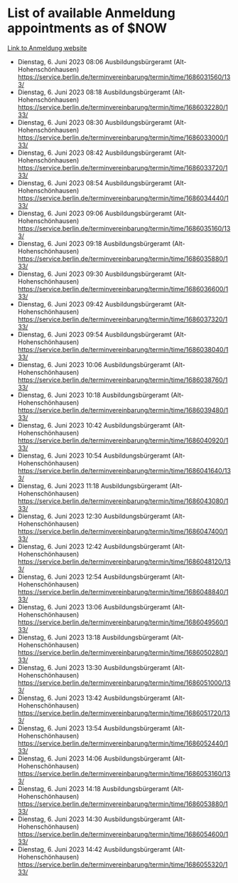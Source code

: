 # List of available Anmeldung appointments as of $NOW
[Link to Anmeldung website](https://service.berlin.de/terminvereinbarung/termin/tag.php?termin=1&anliegen[]=120686&dienstleisterlist=122210,122217,327316,122219,327312,122227,327314,122231,327346,122243,327348,122254,122252,329742,122260,329745,122262,329748,122271,327278,122273,327274,122277,327276,330436,122280,327294,122282,327290,122284,327292,122291,327270,122285,327266,122286,327264,122296,327268,150230,329760,122297,327286,122294,327284,122312,329763,122314,329775,122304,327330,122311,327334,122309,327332,317869,122281,327352,122279,329772,122283,122276,327324,122274,327326,122267,329766,122246,327318,122251,327320,122257,327322,122208,327298,122226,327300&herkunft=http%3A%2F%2Fservice.berlin.de%2Fdienstleistung%2F120686%2F)
- Dienstag, 6. Juni 2023 08:06 Ausbildungsbürgeramt (Alt- Hohenschönhausen) https://service.berlin.de/terminvereinbarung/termin/time/1686031560/133/
- Dienstag, 6. Juni 2023 08:18 Ausbildungsbürgeramt (Alt- Hohenschönhausen) https://service.berlin.de/terminvereinbarung/termin/time/1686032280/133/
- Dienstag, 6. Juni 2023 08:30 Ausbildungsbürgeramt (Alt- Hohenschönhausen) https://service.berlin.de/terminvereinbarung/termin/time/1686033000/133/
- Dienstag, 6. Juni 2023 08:42 Ausbildungsbürgeramt (Alt- Hohenschönhausen) https://service.berlin.de/terminvereinbarung/termin/time/1686033720/133/
- Dienstag, 6. Juni 2023 08:54 Ausbildungsbürgeramt (Alt- Hohenschönhausen) https://service.berlin.de/terminvereinbarung/termin/time/1686034440/133/
- Dienstag, 6. Juni 2023 09:06 Ausbildungsbürgeramt (Alt- Hohenschönhausen) https://service.berlin.de/terminvereinbarung/termin/time/1686035160/133/
- Dienstag, 6. Juni 2023 09:18 Ausbildungsbürgeramt (Alt- Hohenschönhausen) https://service.berlin.de/terminvereinbarung/termin/time/1686035880/133/
- Dienstag, 6. Juni 2023 09:30 Ausbildungsbürgeramt (Alt- Hohenschönhausen) https://service.berlin.de/terminvereinbarung/termin/time/1686036600/133/
- Dienstag, 6. Juni 2023 09:42 Ausbildungsbürgeramt (Alt- Hohenschönhausen) https://service.berlin.de/terminvereinbarung/termin/time/1686037320/133/
- Dienstag, 6. Juni 2023 09:54 Ausbildungsbürgeramt (Alt- Hohenschönhausen) https://service.berlin.de/terminvereinbarung/termin/time/1686038040/133/
- Dienstag, 6. Juni 2023 10:06 Ausbildungsbürgeramt (Alt- Hohenschönhausen) https://service.berlin.de/terminvereinbarung/termin/time/1686038760/133/
- Dienstag, 6. Juni 2023 10:18 Ausbildungsbürgeramt (Alt- Hohenschönhausen) https://service.berlin.de/terminvereinbarung/termin/time/1686039480/133/
- Dienstag, 6. Juni 2023 10:42 Ausbildungsbürgeramt (Alt- Hohenschönhausen) https://service.berlin.de/terminvereinbarung/termin/time/1686040920/133/
- Dienstag, 6. Juni 2023 10:54 Ausbildungsbürgeramt (Alt- Hohenschönhausen) https://service.berlin.de/terminvereinbarung/termin/time/1686041640/133/
- Dienstag, 6. Juni 2023 11:18 Ausbildungsbürgeramt (Alt- Hohenschönhausen) https://service.berlin.de/terminvereinbarung/termin/time/1686043080/133/
- Dienstag, 6. Juni 2023 12:30 Ausbildungsbürgeramt (Alt- Hohenschönhausen) https://service.berlin.de/terminvereinbarung/termin/time/1686047400/133/
- Dienstag, 6. Juni 2023 12:42 Ausbildungsbürgeramt (Alt- Hohenschönhausen) https://service.berlin.de/terminvereinbarung/termin/time/1686048120/133/
- Dienstag, 6. Juni 2023 12:54 Ausbildungsbürgeramt (Alt- Hohenschönhausen) https://service.berlin.de/terminvereinbarung/termin/time/1686048840/133/
- Dienstag, 6. Juni 2023 13:06 Ausbildungsbürgeramt (Alt- Hohenschönhausen) https://service.berlin.de/terminvereinbarung/termin/time/1686049560/133/
- Dienstag, 6. Juni 2023 13:18 Ausbildungsbürgeramt (Alt- Hohenschönhausen) https://service.berlin.de/terminvereinbarung/termin/time/1686050280/133/
- Dienstag, 6. Juni 2023 13:30 Ausbildungsbürgeramt (Alt- Hohenschönhausen) https://service.berlin.de/terminvereinbarung/termin/time/1686051000/133/
- Dienstag, 6. Juni 2023 13:42 Ausbildungsbürgeramt (Alt- Hohenschönhausen) https://service.berlin.de/terminvereinbarung/termin/time/1686051720/133/
- Dienstag, 6. Juni 2023 13:54 Ausbildungsbürgeramt (Alt- Hohenschönhausen) https://service.berlin.de/terminvereinbarung/termin/time/1686052440/133/
- Dienstag, 6. Juni 2023 14:06 Ausbildungsbürgeramt (Alt- Hohenschönhausen) https://service.berlin.de/terminvereinbarung/termin/time/1686053160/133/
- Dienstag, 6. Juni 2023 14:18 Ausbildungsbürgeramt (Alt- Hohenschönhausen) https://service.berlin.de/terminvereinbarung/termin/time/1686053880/133/
- Dienstag, 6. Juni 2023 14:30 Ausbildungsbürgeramt (Alt- Hohenschönhausen) https://service.berlin.de/terminvereinbarung/termin/time/1686054600/133/
- Dienstag, 6. Juni 2023 14:42 Ausbildungsbürgeramt (Alt- Hohenschönhausen) https://service.berlin.de/terminvereinbarung/termin/time/1686055320/133/
